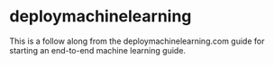 # deploymachinelearning

This is a follow along from the deploymachinelearning.com guide for starting an end-to-end machine learning guide.
